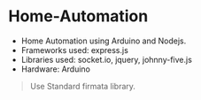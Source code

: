 # Home-Automation
- Home Automation using Arduino and Nodejs. 
- Frameworks used: express.js
- Libraries used: socket.io, jquery, johnny-five.js
- Hardware: Arduino

> Use Standard firmata library.
